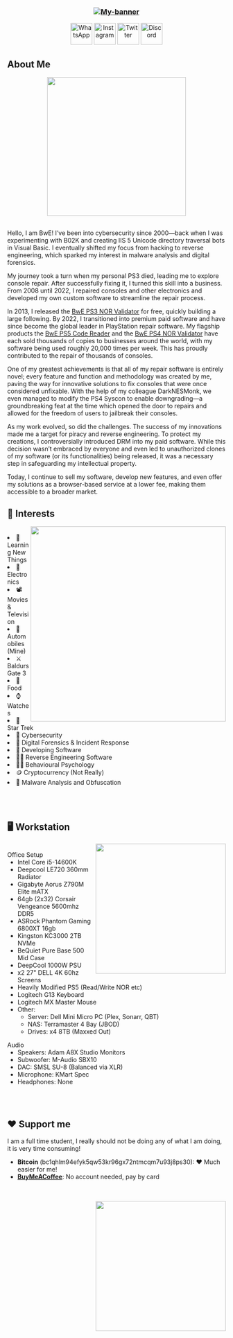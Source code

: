 <h3 align="center">
 
 [![My-banner](https://i.imgur.com/uFK8cDZ.jpeg)](https://betterwayelectronics.com.au)
</h3>

<div align="center">

<a href="https://cutt.ly/CflAJi8"><img src="https://upload.wikimedia.org/wikipedia/commons/6/6b/WhatsApp.svg" alt="WhatsApp" width="50" height="50"></a>
<a href="https://instagram.com/betterwayelectronics"><img src="https://upload.wikimedia.org/wikipedia/commons/a/a5/Instagram_icon.png" alt="Instagram" width="50" height="50"></a>
<a href="https://twitter.com/BwE_Dev"><img src="https://upload.wikimedia.org/wikipedia/commons/thumb/2/20/Coast_twitter.png/640px-Coast_twitter.png" alt="Twitter" width="50" height="50"></a>
<a href="https://discord.com/servers/console-repair-discord-754165317961383997"><img src="https://logodownload.org/wp-content/uploads/2017/11/discord-logo-1-1.png" alt="Discord" width="50" height="50"></a>

</div>

## About Me

<div align="center">

<img align="center" height="320vh" src="https://media.tenor.com/BzE05HIQSgQAAAAC/rougo-ni-sonaete-isekai-de-8-manmai-no-kinka-wo-tamemasu-mitsuha.gif">
</div>
<br>

<p>Hello, I am BwE! I’ve been into cybersecurity since 2000—back when I was experimenting with B02K and creating IIS 5 Unicode directory traversal bots in Visual Basic. I eventually shifted my focus from hacking to reverse engineering, which sparked my interest in malware analysis and digital forensics.</p>

<p>My journey took a turn when my personal PS3 died, leading me to explore console repair. After successfully fixing it, I turned this skill into a business. From 2008 until 2022, I repaired consoles and other electronics and developed my own custom software to streamline the repair process.</p>

<p>In 2013, I released the <a href="https://github.com/BetterWayElectronics/bwe-nor-validator">BwE PS3 NOR Validator</a> for free, quickly building a large following. By 2022, I transitioned into premium paid software and have since become the global leader in PlayStation repair software. My flagship products the <a href="https://github.com/BetterWayElectronics/ps5-code-reader">BwE PS5 Code Reader</a> and the <a href="https://github.com/BetterWayElectronics/ps4-nor-validator">BwE PS4 NOR Validator</a> have each sold thousands of copies to businesses around the world, with my software being used roughly 20,000 times per week. This has proudly contributed to the repair of thousands of consoles.</p>

<p>One of my greatest achievements is that all of my repair software is entirely novel; every feature and function and methodology was created by me, paving the way for innovative solutions to fix consoles that were once considered unfixable. With the help of my colleague DarkNESMonk, we even managed to modify the PS4 Syscon to enable downgrading—a groundbreaking feat at the time which opened the door to repairs and allowed for the freedom of users to jailbreak their consoles.</p>

<p>As my work evolved, so did the challenges. The success of my innovations made me a target for piracy and reverse engineering. To protect my creations, I controversially introduced DRM into my paid software. While this decision wasn’t embraced by everyone and even led to unauthorized clones of my software (or its functionalities) being released, it was a necessary step in safeguarding my intellectual property.</p>

<p>Today, I continue to sell my software, develop new features, and even offer my solutions as a browser-based service at a lower fee, making them accessible to a broader market.</p>



## 🍕 Interests

<img align="right" height="450vh" src="https://i.imgur.com/LPu42po.jpeg">
<br>
  <li> 🔭 Learning New Things
  <li> 🔌 Electronics
  <li> 📽️ Movies & Television
  <li> 🔰 Automobiles (Mine)
  <li> ⚔️ Baldurs Gate 3
  <li> 🍡 Food
  <li> ⌚ Watches
  <li> 🌠 Star Trek
  <li> 🔐 Cybersecurity
  <li> 🔎 Digital Forensics & Incident Response
  <li> 📱 Developing Software
  <li> 🏴‍☠️ Reverse Engineering Software
  <li> 👨‍🎓 Behavioural Psychology
  <li> 🪙 Cryptocurrency (Not Really)
  <li> 🧪 Malware Analysis and Obfuscation
<br><br><br><br>

## 🖥️ Workstation

<img align="right" height="300vh" src="https://i.imgur.com/7uAQAHs.jpeg">
<br>
  <summary>Office Setup</summary>

  - Intel Core i5-14600K
  - Deepcool LE720 360mm Radiator
  - Gigabyte Aorus Z790M Elite mATX
  - 64gb (2x32) Corsair Vengeance 5600mhz DDR5
  - ASRock Phantom Gaming 6800XT 16gb
  - Kingston KC3000 2TB NVMe
  - BeQuiet Pure Base 500 Mid Case
  - DeepCool 1000W PSU
  - x2 27" DELL 4K 60hz Screens
  - Heavily Modified PS5 (Read/Write NOR etc)
  - Logitech G13 Keyboard
  - Logitech MX Master Mouse
  - Other:
    - Server: Dell Mini Micro PC (Plex, Sonarr, QBT) 
    - NAS: Terramaster 4 Bay (JBOD)
    - Drives: x4 8TB (Maxxed Out)

  <summary>Audio</summary>

   - Speakers: Adam A8X Studio Monitors
   - Subwoofer: M-Audio SBX10
   - DAC: SMSL SU-8 (Balanced via XLR)
   - Microphone: KMart Spec
   - Headphones: None

<br><br>

## ❤️ Support me


<p>I am a full time student, I really should not be doing any of what I am doing, it is very time consuming!<br></p>

- **Bitcoin** (bc1qhlm94efyk5qw53kr96gx72ntmcqm7u93j8ps30): ❤️ Much easier for me!<br>
- **[BuyMeACoffee](<https://www.buymeacoffee.com/bwe>)**: No account needed, pay by card<br>


<br><br><img align="right" height="300vh" src="https://media.discordapp.net/attachments/384428143878078464/1010848851332182117/necofloat.gif">


